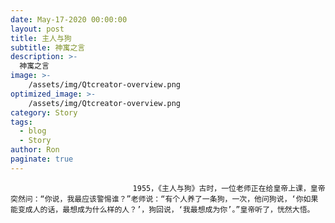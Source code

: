 ```yaml
---
date: May-17-2020 00:00:00
layout: post
title: 主人与狗
subtitle: 神寓之言
description: >-
  神寓之言
image: >-
    /assets/img/Qtcreator-overview.png
optimized_image: >-
    /assets/img/Qtcreator-overview.png
category: Story
tags:
  - blog
  - Story
author: Ron
paginate: true
---
```


							　　1955，《主人与狗》古时，一位老师正在给皇帝上课，皇帝突然问：“你说，我最应该警惕谁？”老师说：“有个人养了一条狗，一次，他问狗说，‘你如果能变成人的话，最想成为什么样的人？’，狗回说，‘我最想成为你’。”皇帝听了，恍然大悟。
							
							
						